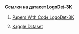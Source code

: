 #### Ссылки на датасет LogoDet-3K

1. [Papers With Code LogoDet-3K](https://paperswithcode.com/dataset/logodet-3k)

2. [Kaggle Dataset](https://www.kaggle.com/datasets/lyly99/logodet3k)